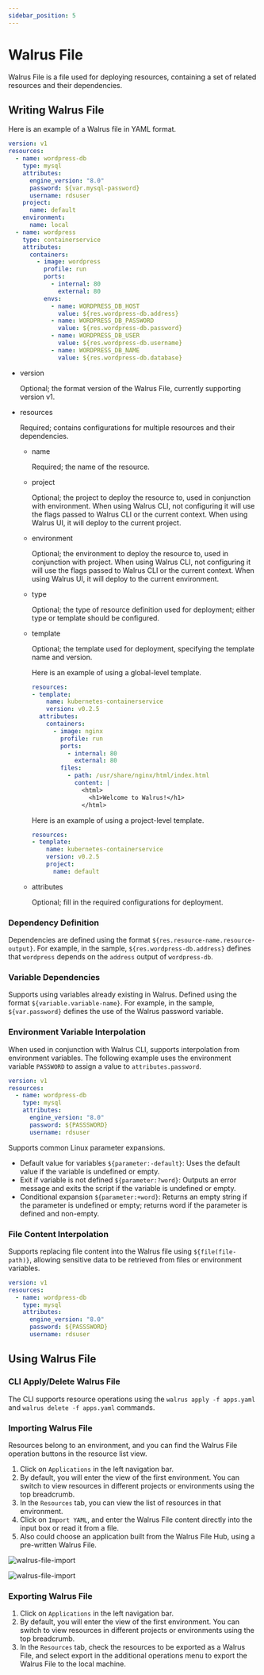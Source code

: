 ```yaml
---
sidebar_position: 5
---
```


# Walrus File

Walrus File is a file used for deploying resources, containing a set of related resources and their dependencies.

## Writing Walrus File

Here is an example of a Walrus file in YAML format.

```yaml
version: v1
resources:
  - name: wordpress-db
    type: mysql
    attributes:
      engine_version: "8.0"
      password: ${var.mysql-password}
      username: rdsuser
    project:
      name: default
    environment:
      name: local
  - name: wordpress
    type: containerservice
    attributes:
      containers:
        - image: wordpress
          profile: run
          ports:
            - internal: 80
              external: 80
          envs:
            - name: WORDPRESS_DB_HOST
              value: ${res.wordpress-db.address}
            - name: WORDPRESS_DB_PASSWORD
              value: ${res.wordpress-db.password}
            - name: WORDPRESS_DB_USER
              value: ${res.wordpress-db.username}
            - name: WORDPRESS_DB_NAME
              value: ${res.wordpress-db.database}
```

- version

  Optional; the format version of the Walrus File, currently supporting version v1.

- resources

  Required; contains configurations for multiple resources and their dependencies.

  - name

    Required; the name of the resource.

  - project
    
    Optional; the project to deploy the resource to, used in conjunction with environment. When using Walrus CLI, not configuring it will use the flags passed to Walrus CLI or the current context. When using Walrus UI, it will deploy to the current project.

  - environment
    
    Optional; the environment to deploy the resource to, used in conjunction with project. When using Walrus CLI, not configuring it will use the flags passed to Walrus CLI or the current context. When using Walrus UI, it will deploy to the current environment.

  - type

    Optional; the type of resource definition used for deployment; either type or template should be configured.

  - template

    Optional; the template used for deployment, specifying the template name and version.

    Here is an example of using a global-level template.
    ```yaml
    resources:
    - template:
        name: kubernetes-containerservice
        version: v0.2.5
      attributes: 
        containers:
          - image: nginx
            profile: run
            ports:
              - internal: 80
                external: 80
            files:
              - path: /usr/share/nginx/html/index.html
                content: |
                  <html>
                    <h1>Welcome to Walrus!</h1>
                  </html>
    ```

    Here is an example of using a project-level template.
    ```yaml
    resources:
    - template:
        name: kubernetes-containerservice
        version: v0.2.5
        project:
          name: default
    ```
  
  - attributes
  
    Optional; fill in the required configurations for deployment.

### Dependency Definition

Dependencies are defined using the format `${res.resource-name.resource-output}`. For example, in the sample, `${res.wordpress-db.address}` defines that `wordpress` depends on the `address` output of `wordpress-db`.

### Variable Dependencies

Supports using variables already existing in Walrus. Defined using the format `${variable.variable-name}`. For example, in the sample, `${var.password}` defines the use of the Walrus password variable.

### Environment Variable Interpolation

When used in conjunction with Walrus CLI, supports interpolation from environment variables. The following example uses the environment variable `PASSWORD` to assign a value to `attributes.password`.

```yaml
version: v1
resources:
  - name: wordpress-db
    type: mysql
    attributes:
      engine_version: "8.0"
      password: ${PASSSWORD}
      username: rdsuser
```

Supports common Linux parameter expansions.

- Default value for variables `${parameter:-default}`: Uses the default value if the variable is undefined or empty.
- Exit if variable is not defined `${parameter:?word}`: Outputs an error message and exits the script if the variable is undefined or empty.
- Conditional expansion `${parameter:+word}`: Returns an empty string if the parameter is undefined or empty; returns word if the parameter is defined and non-empty.

### File Content Interpolation

Supports replacing file content into the Walrus file using `${file(file-path)}`, allowing sensitive data to be retrieved from files or environment variables.

```yaml
version: v1
resources:
  - name: wordpress-db
    type: mysql
    attributes:
      engine_version: "8.0"
      password: ${PASSSWORD}
      username: rdsuser
```

## Using Walrus File 

### CLI Apply/Delete Walrus File

The CLI supports resource operations using the `walrus apply -f apps.yaml` and `walrus delete -f apps.yaml` commands.

### Importing Walrus File

Resources belong to an environment, and you can find the Walrus File operation buttons in the resource list view.

1. Click on `Applications` in the left navigation bar.
2. By default, you will enter the view of the first environment. You can switch to view resources in different projects or environments using the top breadcrumb.
3. In the `Resources` tab, you can view the list of resources in that environment.
4. Click on `Import YAML`, and enter the Walrus File content directly into the input box or read it from a file.
5. Also could choose an application built from the Walrus File Hub, using a pre-written Walrus File.

![walrus-file-import](/img/v0.5.0/application/resource/walrus-file-import.png)

![walrus-file-import](/img/v0.5.0/application/resource/walrus-file-import-from-hub.png)

### Exporting Walrus File

1. Click on `Applications` in the left navigation bar.
2. By default, you will enter the view of the first environment. You can switch to view resources in different projects or environments using the top breadcrumb.
3. In the `Resources` tab, check the resources to be exported as a Walrus File, and select export in the additional operations menu to export the Walrus File to the local machine.

